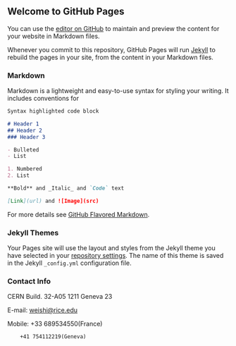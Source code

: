 ## Welcome to GitHub Pages

You can use the [editor on GitHub](https://github.com/weishi10141993/weishi10141993.github.io/edit/master/README.md) to maintain and preview the content for your website in Markdown files.

Whenever you commit to this repository, GitHub Pages will run [Jekyll](https://jekyllrb.com/) to rebuild the pages in your site, from the content in your Markdown files.

### Markdown

Markdown is a lightweight and easy-to-use syntax for styling your writing. It includes conventions for

```markdown
Syntax highlighted code block

# Header 1
## Header 2
### Header 3

- Bulleted
- List

1. Numbered
2. List

**Bold** and _Italic_ and `Code` text

[Link](url) and ![Image](src)
```

For more details see [GitHub Flavored Markdown](https://guides.github.com/features/mastering-markdown/).

### Jekyll Themes

Your Pages site will use the layout and styles from the Jekyll theme you have selected in your [repository settings](https://github.com/weishi10141993/weishi10141993.github.io/settings). The name of this theme is saved in the Jekyll `_config.yml` configuration file.

### Contact Info
CERN Build. 32-A05
1211 Geneva 23

E-mail: weishi@rice.edu

Mobile: +33 689534550(France)

        +41 754112219(Geneva)
